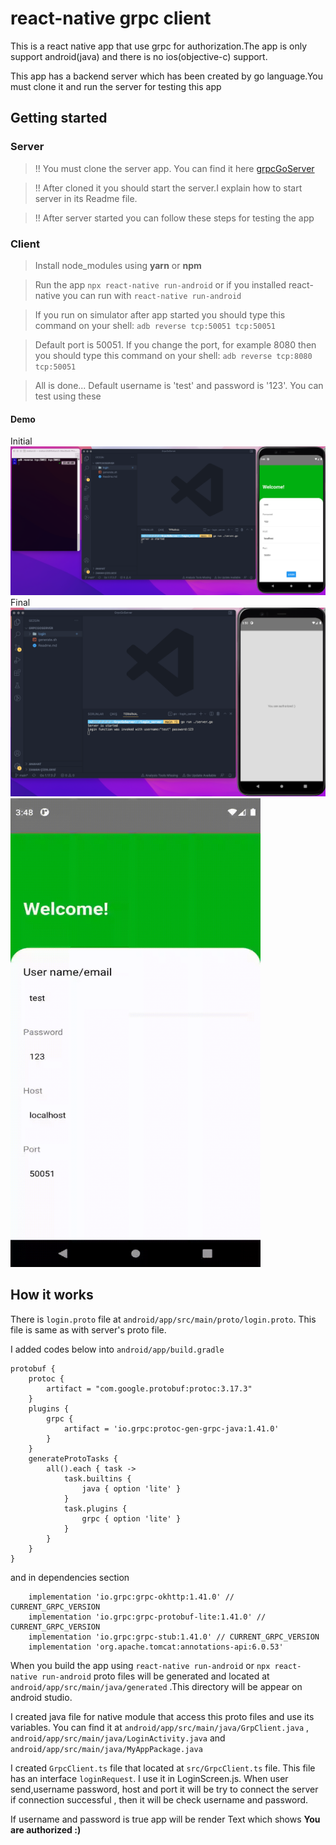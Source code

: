 # react-native grpc client

This is a react native app that use grpc for authorization.The app is only support android(java) and there is no ios(objective-c) support.

This app has a backend server which has been created by go language.You must clone it and run the server for testing this app

## Getting started

### Server

> !! You must clone the server app. You can find it here [grpcGoServer](https://github.com/antinucleus/go-server-grpc)

> !! After cloned it you should start the server.I explain how to start server in its Readme file.

> !! After server started you can follow these steps for testing the app

### Client

> Install node_modules using **yarn** or **npm**

> Run the app `npx react-native run-android` or if you installed react-native you can run with `react-native run-android`

> If you run on simulator after app started you should type this command on your shell: `adb reverse tcp:50051 tcp:50051`

> Default port is 50051. If you change the port, for example 8080 then you should type this command on your shell: `adb reverse tcp:8080 tcp:50051`

> All is done... Default username is 'test' and password is '123'. You can test using these

#### Demo

Initial
![](https://github.com/antinucleus/react-native-grpc-client/blob/main/demoImages/demo1.png)
Final
![](https://github.com/antinucleus/react-native-grpc-client/blob/main/demoImages/demo2.png)
<img src="https://github.com/antinucleus/react-native-grpc-client/blob/main/demoImages/react-native-grpc.gif" width="400" height="750"/>

## How it works

There is `login.proto` file at `android/app/src/main/proto/login.proto`. This file is same as with server's proto file.

I added codes below into `android/app/build.gradle`

```
protobuf {
    protoc {
        artifact = "com.google.protobuf:protoc:3.17.3"
    }
    plugins {
        grpc {
            artifact = 'io.grpc:protoc-gen-grpc-java:1.41.0'
        }
    }
    generateProtoTasks {
        all().each { task ->
            task.builtins {
                java { option 'lite' }
            }
            task.plugins {
                grpc { option 'lite' }
            }
        }
    }
}
```

and in dependencies section

```
    implementation 'io.grpc:grpc-okhttp:1.41.0' // CURRENT_GRPC_VERSION
    implementation 'io.grpc:grpc-protobuf-lite:1.41.0' // CURRENT_GRPC_VERSION
    implementation 'io.grpc:grpc-stub:1.41.0' // CURRENT_GRPC_VERSION
    implementation 'org.apache.tomcat:annotations-api:6.0.53'
```

When you build the app using `react-native run-android` or `npx react-native run-android` proto files will be generated and located at `android/app/src/main/java/generated` .This directory will be appear on android studio.

I created java file for native module that access this proto files and use its variables. You can find it at `android/app/src/main/java/GrpClient.java` , `android/app/src/main/java/LoginActivity.java`
and `android/app/src/main/java/MyAppPackage.java`

I created `GrpcClient.ts` file that located at `src/GrpcClient.ts` file. This file has an interface `loginRequest`. I use it in LoginScreen.js. When user send,username password, host and port it will be try to connect the server if connection successful , then it will be check username and password.

If username and password is true app will be render Text which shows **You are authorized :)**
